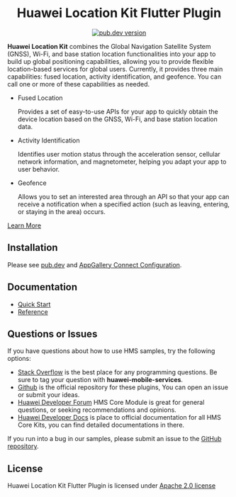 <p align="center">
  <h1 align="center">Huawei Location Kit Flutter Plugin</h1></p>

<p align="center">
  <a href="https://pub.dev/packages/huawei_location"><img src="https://img.shields.io/pub/v/huawei_location?style=for-the-badge
  =for-the-badge" alt="pub.dev version"></a>
</p>

 **Huawei Location Kit** combines the Global Navigation Satellite System (GNSS), Wi-Fi, and base station location functionalities into your app to build up global positioning capabilities, allowing you to provide flexible location-based services for global users. Currently, it provides three main capabilities: fused location, activity identification, and geofence. You can call one or more of these capabilities as needed.
   
- Fused Location

    Provides a set of easy-to-use APIs for your app to quickly obtain the device location based on the GNSS, Wi-Fi, and base station location data.

- Activity Identification

    Identifies user motion status through the acceleration sensor, cellular network information, and magnetometer, helping you adapt your app to user behavior.

- Geofence

    Allows you to set an interested area through an API so that your app can receive a notification when a specified action (such as leaving, entering, or staying in the area) occurs.

[Learn More](https://developer.huawei.com/consumer/en/doc/development/HMS-Plugin-Guides/introduction-0000001050191280?ha_source=hms1)

## Installation

Please see [pub.dev](https://pub.dev/packages/huawei_location/install) and [AppGallery Connect Configuration](https://developer.huawei.com/consumer/en/doc/development/HMS-Plugin-Guides/config-agc-0000001074425474?ha_source=hms1).

## Documentation

- [Quick Start](https://developer.huawei.com/consumer/en/doc/development/HMS-Plugin-Guides/fused-location-0000001050191288?ha_source=hms1)
- [Reference](https://developer.huawei.com/consumer/en/doc/development/HMS-Plugin-References/overview-0000001057833710?ha_source=hms1)

## Questions or Issues

If you have questions about how to use HMS samples, try the following options:
- [Stack Overflow](https://stackoverflow.com/questions/tagged/huawei-mobile-services) is the best place for any programming questions. Be sure to tag your question with 
**huawei-mobile-services**.
- [Github](https://github.com/HMS-Core/hms-flutter-plugin) is the official repository for these plugins, You can open an issue or submit your ideas.
- [Huawei Developer Forum](https://forums.developer.huawei.com/forumPortal/en/home?fid=0101187876626530001?ha_source=hms1) HMS Core Module is great for general questions, or seeking recommendations and opinions.
- [Huawei Developer Docs](https://developer.huawei.com/consumer/en/doc/overview/HMS-Core-Plugin?ha_source=hms1) is place to official documentation for all HMS Core Kits, you can find detailed documentations in there.

If you run into a bug in our samples, please submit an issue to the [GitHub repository](https://github.com/HMS-Core/hms-flutter-plugin).

## License

Huawei Location Kit Flutter Plugin is licensed under [Apache 2.0 license](LICENSE)
